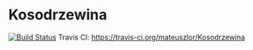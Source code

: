 # Kosodrzewina
[![Build Status](https://travis-ci.org/mateuszlor/Kosodrzewina.svg?branch=master)](https://travis-ci.org/mateuszlor/Kosodrzewina)
Travis CI:
https://travis-ci.org/mateuszlor/Kosodrzewina
